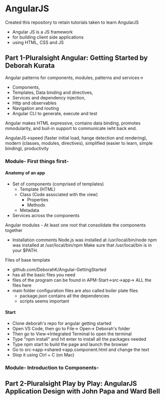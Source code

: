 # AngularJS
Created this repository to retain tutorials taken to learn AngularJS

* Angular JS is a JS framework
* for building client side applications
* using HTML, CSS and JS

## Part 1-Pluralsight Angular: Getting Started by Deborah Kurata

Angular patterns for components, modules, patterns and services->
- Components, 
- Templates, Data binding and directives, 
- Services and dependency injection,
- Http and observables
- Navigation and routing
- Angular CLI to generate, execute and test 

Angular makes HTML expressive, contains data binding, promotes mmodularity, and buil-in support to communicate iwht back end.

AngularJS->speed (faster initial load, hange detection and rendering), modern (classes, modules, directives), simplified (easier to learn, simple binding), productivity 

### Module- First things first-
#### Anatomy of an app
- Set of components (comprised of templates)
    - Template (HTML)
    - Class (Code associated with the view)
        - Properties
        - Methods
    - Metadata
- Services across the components

Angular modules - At least one root that consolidate the components together
* Installation comments
Node.js was installed at
   /usr/local/bin/node
npm was installed at
   /usr/local/bin/npm
Make sure that /usr/local/bin is in your $PATH.

Files of base template
- github.com/DeborahK/Angular-GettingStarted
- has all the basic files you need
- files of the program can be found in APM-Start->src->app-> ALL the files here
- main folder configuration files are also called boiler plate files
    - package.json contains all the dependencies
    - scripts seems important
    
#### Start
- Clone deborah's repo for angular getting started
- Open VS Code, then go to File-> Open-> Deborah's folder
- Then go to View->Integrated Terminal to open the terminal
- Type "npm install" and hit enter to install all the packages needed
- Type npm start to build the page and launch the browser
- Go to src->app->shared->app.component.html and change the text
-  Stop it using Ctrl + C (on Mac)

### Module- Introduction to Components-

## Part 2-Pluralsight Play by Play: AngularJS Application Design with John Papa and Ward Bell
